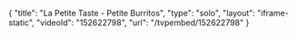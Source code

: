 {
    "title": "La Petite Taste - Petite Burritos",
    "type": "solo",
    "layout": "iframe-static",
    "videoId": "152622798",
    "url": "\/tvpembed\/152622798"
}